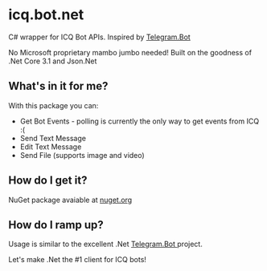 # icq.bot.net

C# wrapper for ICQ Bot APIs. Inspired by [Telegram.Bot](https://github.com/TelegramBots/Telegram.Bot)

No Microsoft proprietary mambo jumbo needed! Built on the goodness of .Net Core 3.1 and Json.Net

## What's in it for me?
With this package you can:
* Get Bot Events - polling is currently the only way to get events from ICQ :(
* Send Text Message
* Edit Text Message
* Send File (supports image and video)

## How do I get it?
NuGet package avaiable at [nuget.org](https://www.nuget.org/packages/ICQ.Bot/1.0.2)

## How do I ramp up?
Usage is similar to the excellent .Net [Telegram.Bot ](https://github.com/TelegramBots/Telegram.Bot) project.

Let's make .Net the #1 client for ICQ bots!
